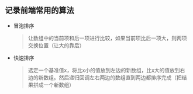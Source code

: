 ## 记录前端常用的算法

* 冒泡排序
	> 让数组中的当前项和后一项进行比较，如果当前项比后一项大，则两项交换位置（让大的靠后）
* 快速排序
	> 选定一个基准值x，将比x小的值放到左边的新数组，比x大的值放到右边的新数组。然后递归回调左右两边的数组直到两边都排序完成（把结果拼成一个新数组）